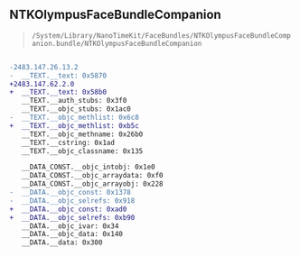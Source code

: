 ## NTKOlympusFaceBundleCompanion

> `/System/Library/NanoTimeKit/FaceBundles/NTKOlympusFaceBundleCompanion.bundle/NTKOlympusFaceBundleCompanion`

```diff

-2483.147.26.13.2
-  __TEXT.__text: 0x5870
+2483.147.62.2.0
+  __TEXT.__text: 0x58b0
   __TEXT.__auth_stubs: 0x3f0
   __TEXT.__objc_stubs: 0x1ac0
-  __TEXT.__objc_methlist: 0x6c8
+  __TEXT.__objc_methlist: 0xb5c
   __TEXT.__objc_methname: 0x26b0
   __TEXT.__cstring: 0x1ad
   __TEXT.__objc_classname: 0x135

   __DATA_CONST.__objc_intobj: 0x1e0
   __DATA_CONST.__objc_arraydata: 0xf0
   __DATA_CONST.__objc_arrayobj: 0x228
-  __DATA.__objc_const: 0x1378
-  __DATA.__objc_selrefs: 0x918
+  __DATA.__objc_const: 0xad0
+  __DATA.__objc_selrefs: 0xb90
   __DATA.__objc_ivar: 0x34
   __DATA.__objc_data: 0x140
   __DATA.__data: 0x300

```
